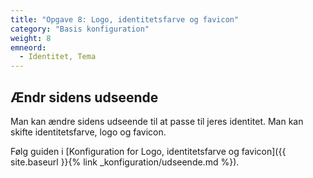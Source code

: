 ```yaml
---
title: "Opgave 8: Logo, identitetsfarve og favicon"
category: "Basis konfiguration"
weight: 8
emneord:
  - Identitet, Tema
---
```


## Ændr sidens udseende
Man kan ændre sidens udseende til at passe til jeres identitet. Man kan skifte identitetsfarve, logo og favicon.

Følg guiden i [Konfiguration for Logo, identitetsfarve og favicon]({{ site.baseurl }}{% link _konfiguration/udseende.md %}). 
